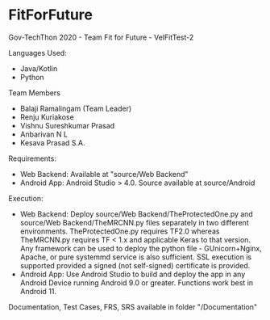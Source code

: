 # FitForFuture
Gov-TechThon 2020 - Team Fit for Future - VelFitTest-2

Languages Used:

- Java/Kotlin
- Python

Team Members
- Balaji Ramalingam (Team Leader)
- Renju Kuriakose
- Vishnu Sureshkumar Prasad
- Anbarivan N L
- Kesava Prasad S.A.

Requirements:
- Web Backend: Available at "source/Web Backend"
- Android App: Android Studio > 4.0. Source available at source/Android

Execution:
- Web Backend: Deploy source/Web Backend/TheProtectedOne.py and source/Web Backend/TheMRCNN.py files separately in two different environments. TheProtectedOne.py requires TF2.0 whereas TheMRCNN.py requires TF < 1.x and applicable Keras to that version. Any framework can be used to deploy the python file - GUnicorn+Nginx, Apache, or pure systemmd service is also sufficient. SSL execution is supported provided a signed (not self-signed) certificate is provided.
- Android App: Use Android Studio to build and deploy the app in any Android Device running Android 9.0 or greater. Functions work best in Android 11.

Documentation, Test Cases, FRS, SRS available in folder "/Documentation"

